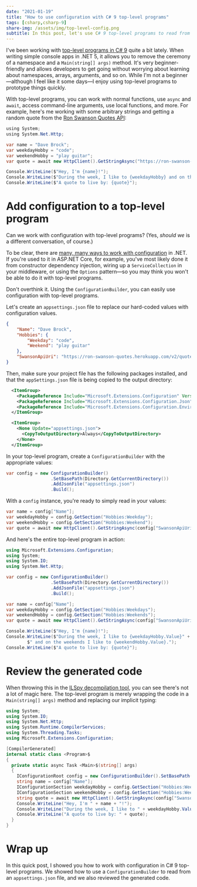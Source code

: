 ```yaml
---
date: "2021-01-19"
title: "How to use configuration with C# 9 top-level programs"
tags: [csharp,csharp-9]
share-img: /assets/img/top-level-config.png 
subtitle: In this post, let's use C# 9 top-level programs to read from configuration.
---
```


I've been working with [top-level programs in C# 9](https://daveabrock.com/2020/07/09/c-sharp-9-top-level-programs) quite a bit lately. When writing simple console apps in .NET 5, it allows you to remove the ceremony of a namespace and a `Main(string[] args)` method. It's very beginner-friendly and allows developers to get going without worrying about learning about namespaces, arrays, arguments, and so on. While I'm not a beginner—although I feel like it some days—I enjoy using top-level programs to prototype things quickly.

With top-level programs, you can work with normal functions, use `async` and `await`, access command-line arguments, use local functions, and more. For example, here's me working with some arbitrary strings and getting a random quote from the [Ron Swanson Quotes API](https://github.com/jamesseanwright/ron-swanson-quotes#ron-swanson-quotes-api):

```csharp
using System;
using System.Net.Http;

var name = "Dave Brock";
var weekdayHobby = "code";
var weekendHobby = "play guitar";
var quote = await new HttpClient().GetStringAsync("https://ron-swanson-quotes.herokuapp.com/v2/quotes");

Console.WriteLine($"Hey, I'm {name}!");
Console.WriteLine($"During the week, I like to {weekdayHobby} and on the weekends I like to {weekendHobby}.");
Console.WriteLine($"A quote to live by: {quote}");
```

# Add configuration to a top-level program

Can we work with configuration with top-level programs? (Yes, *should we* is a different conversation, of course.)

To be clear, there are [many, many ways to work with configuration](https://docs.microsoft.com/aspnet/core/fundamentals/configuration/?view=aspnetcore-5.0) in .NET. If you're used to it in ASP.NET Core, for example, you've most likely done it from constructor dependency injection, wiring up a `ServiceCollection` in your middleware, or using the `Options` pattern—so you may think you won't be able to do it with top-level programs.

Don't overthink it. Using the `ConfigurationBuilder`, you can easily use configuration with top-level programs.

Let's create an `appsettings.json` file to replace our hard-coded values with configuration values.

```json
{
    "Name": "Dave Brock",
    "Hobbies": {
        "Weekday": "code",
        "Weekend": "play guitar"
    },
    "SwansonApiUri": "https://ron-swanson-quotes.herokuapp.com/v2/quotes"
}
```

Then, make sure your project file has the following packages installed, and that the `appSettings.json` file is being copied to the output directory:

```xml
  <ItemGroup>
    <PackageReference Include="Microsoft.Extensions.Configuration" Version="5.0.0" />
    <PackageReference Include="Microsoft.Extensions.Configuration.Json" Version="5.0.0" />
    <PackageReference Include="Microsoft.Extensions.Configuration.EnvironmentVariables" Version="5.0.0" />
  </ItemGroup>

  <ItemGroup>
    <None Update="appsettings.json">
      <CopyToOutputDirectory>Always</CopyToOutputDirectory>
    </None>
  </ItemGroup>
```

In your top-level program, create a `ConfigurationBuilder` with the appropriate values:

```csharp
var config = new ConfigurationBuilder()
                 .SetBasePath(Directory.GetCurrentDirectory())
                 .AddJsonFile("appsettings.json")
                 .Build();
```

With a `config` instance, you're ready to simply read in your values:

```csharp
var name = config["Name"];
var weekdayHobby = config.GetSection("Hobbies:Weekday");
var weekendHobby = config.GetSection("Hobbies:Weekend");
var quote = await new HttpClient().GetStringAsync(config["SwansonApiUri"]);
```

And here's the entire top-level program in action:

```csharp
using Microsoft.Extensions.Configuration;
using System;
using System.IO;
using System.Net.Http;

var config = new ConfigurationBuilder()
                 .SetBasePath(Directory.GetCurrentDirectory())
                 .AddJsonFile("appsettings.json")
                 .Build();

var name = config["Name"];
var weekdayHobby = config.GetSection("Hobbies:Weekdays");
var weekendHobby = config.GetSection("Hobbies:Weekends");
var quote = await new HttpClient().GetStringAsync(config["SwansonApiUri"]);

Console.WriteLine($"Hey, I'm {name}!");
Console.WriteLine($"During the week, I like to {weekdayHobby.Value}" +
        $" and on the weekends I like to {weekendHobby.Value}.");
Console.WriteLine($"A quote to live by: {quote}");
```

# Review the generated code

When throwing this in the [ILSpy decompilation tool](https://github.com/icsharpcode/ILSpy), you can see there's not a lot of magic here. The top-level program is merely wrapping the code in a `Main(string[] args)` method and replacing our implicit typing:

```csharp
using System;
using System.IO;
using System.Net.Http;
using System.Runtime.CompilerServices;
using System.Threading.Tasks;
using Microsoft.Extensions.Configuration;

[CompilerGenerated]
internal static class <Program>$
{
  private static async Task <Main>$(string[] args)
  {
    IConfigurationRoot config = new ConfigurationBuilder().SetBasePath(Directory.GetCurrentDirectory()).AddJsonFile("appsettings.json").Build();
    string name = config["Name"];
    IConfigurationSection weekdayHobby = config.GetSection("Hobbies:Weekday");
    IConfigurationSection weekendHobby = config.GetSection("Hobbies:Weekend");
    string quote = await new HttpClient().GetStringAsync(config["SwansonApiUri"]);
    Console.WriteLine("Hey, I'm " + name + "!");
    Console.WriteLine("During the week, I like to " + weekdayHobby.Value + " and on the weekends I like to " + weekendHobby.Value + ".");
    Console.WriteLine("A quote to live by: " + quote);
  }
}
```

# Wrap up

In this quick post, I showed you how to work with configuration in C# 9 top-level programs. We showed how to use a `ConfigurationBuilder` to read from an `appsettings.json` file, and we also reviewed the generated code.
